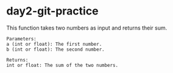 # day2-git-practice
This function takes two numbers as input and returns their sum.
    
    Parameters:
    a (int or float): The first number.
    b (int or float): The second number.
    
    Returns:
    int or float: The sum of the two numbers.
